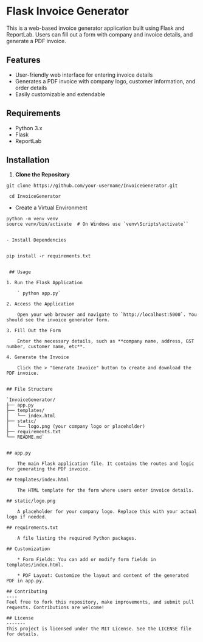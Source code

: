 # Flask Invoice Generator

This is a web-based invoice generator application built using Flask and ReportLab. Users can fill out a form with company and invoice details, and generate a PDF invoice.

## Features

- User-friendly web interface for entering invoice details
- Generates a PDF invoice with company logo, customer information, and order details
- Easily customizable and extendable

## Requirements

- Python 3.x
- Flask
- ReportLab

## Installation

1. **Clone the Repository**

  ```
  git clone https://github.com/your-username/InvoiceGenerator.git
  
   cd InvoiceGenerator
  ```

- Create a Virtual Environment

````
python -m venv venv
source venv/bin/activate  # On Windows use `venv\Scripts\activate``


- Install Dependencies


pip install -r requirements.txt


 ## Usage

1. Run the Flask Application

    ` python app.py`

2. Access the Application

    Open your web browser and navigate to `http://localhost:5000`. You should see the invoice generator form.

3. Fill Out the Form

    Enter the necessary details, such as **company name, address, GST number, customer name, etc**.

4. Generate the Invoice

    Click the > "Generate Invoice" button to create and download the PDF invoice.


## File Structure

`InvoiceGenerator/
├── app.py
├── templates/
│   └── index.html
├── static/
│   └── logo.png (your company logo or placeholder)
├── requirements.txt
└── README.md`


## app.py

    The main Flask application file. It contains the routes and logic for generating the PDF invoice.

## templates/index.html

    The HTML template for the form where users enter invoice details.

## static/logo.png

    A placeholder for your company logo. Replace this with your actual logo if needed.

## requirements.txt

    A file listing the required Python packages.

## Customization

    * Form Fields: You can add or modify form fields in templates/index.html.

    * PDF Layout: Customize the layout and content of the generated PDF in app.py.
    
## Contributing
----
Feel free to fork this repository, make improvements, and submit pull requests. Contributions are welcome!

## License
------- 
This project is licensed under the MIT License. See the LICENSE file for details.


